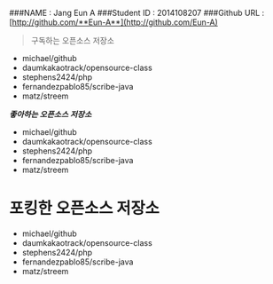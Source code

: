 ###NAME : Jang Eun A
###Student ID : 2014108207
###Github URL : [http://github.com/**Eun-A**](http://github.com/Eun-A)

>구독하는 오픈소스 저장소

* michael/github 
* daumkakaotrack/opensource-class 
* stephens2424/php 
* fernandezpablo85/scribe-java 
* matz/streem 

_**좋아하는 오픈소스 저장소**_

* michael/github 
* daumkakaotrack/opensource-class 
* stephens2424/php 
* fernandezpablo85/scribe-java 
* matz/streem 

# 포킹한 오픈소스 저장소

 * michael/github 
 * daumkakaotrack/opensource-class 
 * stephens2424/php 
 * fernandezpablo85/scribe-java 
 * matz/streem 
